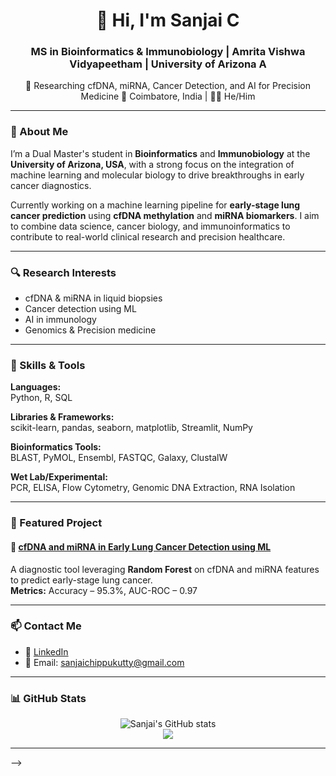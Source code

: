 <h1 align="center">👋 Hi, I'm Sanjai C</h1>
<h3 align="center">MS in Bioinformatics & Immunobiology | Amrita Vishwa Vidyapeetham | University of Arizona  A</h3>

<p align="center">
  🔬 Researching cfDNA, miRNA, Cancer Detection, and AI for Precision Medicine  
  📍 Coimbatore, India | 🧑‍🔬 He/Him
</p>

---

### 🧬 About Me

I’m a Dual Master's student in **Bioinformatics** and **Immunobiology** at the **University of Arizona, USA**, with a strong focus on the integration of machine learning and molecular biology to drive breakthroughs in early cancer diagnostics.

Currently working on a machine learning pipeline for **early-stage lung cancer prediction** using **cfDNA methylation** and **miRNA biomarkers**. I aim to combine data science, cancer biology, and immunoinformatics to contribute to real-world clinical research and precision healthcare.

---

### 🔍 Research Interests
- cfDNA & miRNA in liquid biopsies  
- Cancer detection using ML  
- AI in immunology  
- Genomics & Precision medicine

---

### 🧠 Skills & Tools

**Languages:**  
Python, R, SQL  

**Libraries & Frameworks:**  
scikit-learn, pandas, seaborn, matplotlib, Streamlit, NumPy  

**Bioinformatics Tools:**  
BLAST, PyMOL, Ensembl, FASTQC, Galaxy, ClustalW  

**Wet Lab/Experimental:**  
PCR, ELISA, Flow Cytometry, Genomic DNA Extraction, RNA Isolation

---

### 📁 Featured Project

#### 🧪 [cfDNA and miRNA in Early Lung Cancer Detection using ML](https://github.com/Sanjai-Chippukutty/cfDNA-Lung-Cancer-ML)
A diagnostic tool leveraging **Random Forest** on cfDNA and miRNA features to predict early-stage lung cancer.  
**Metrics:** Accuracy – 95.3%, AUC-ROC – 0.97  

---


### 📫 Contact Me

- 🔗 [LinkedIn](www.linkedin.com/in/sanjai-chippukutty-25a431254)  
- 📧 Email: sanjaichippukutty@gmail.com  

---

### 📊 GitHub Stats

<p align="center">
  <img src="https://github-readme-stats.vercel.app/api?username=Sanjai-Chippukutty&show_icons=true&theme=radical" alt="Sanjai's GitHub stats" />
  <br/>
  <img src="https://github-readme-stats.vercel.app/api/top-langs/?username=Sanjai-Chippukutty&layout=compact&theme=radical" />
</p>

---

-->

